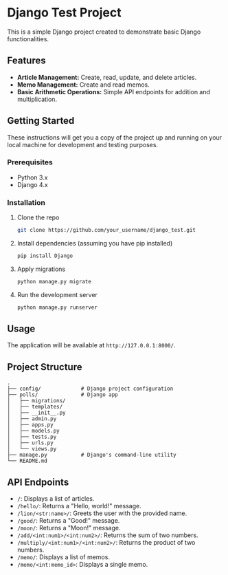 # Django Test Project

This is a simple Django project created to demonstrate basic Django functionalities.

## Features

*   **Article Management:** Create, read, update, and delete articles.
*   **Memo Management:** Create and read memos.
*   **Basic Arithmetic Operations:** Simple API endpoints for addition and multiplication.

## Getting Started

These instructions will get you a copy of the project up and running on your local machine for development and testing purposes.

### Prerequisites

*   Python 3.x
*   Django 4.x

### Installation

1.  Clone the repo
    ```sh
    git clone https://github.com/your_username/django_test.git
    ```
2.  Install dependencies (assuming you have pip installed)
    ```sh
    pip install Django
    ```
3.  Apply migrations
    ```sh
    python manage.py migrate
    ```
4.  Run the development server
    ```sh
    python manage.py runserver
    ```

## Usage

The application will be available at `http://127.0.0.1:8000/`.

## Project Structure

```
.
├── config/             # Django project configuration
├── polls/              # Django app
│   ├── migrations/
│   ├── templates/
│   ├── __init__.py
│   ├── admin.py
│   ├── apps.py
│   ├── models.py
│   ├── tests.py
│   ├── urls.py
│   └── views.py
├── manage.py           # Django's command-line utility
└── README.md
```

## API Endpoints

*   `/`: Displays a list of articles.
*   `/hello/`: Returns a "Hello, world!" message.
*   `/lion/<str:name>/`: Greets the user with the provided name.
*   `/good/`: Returns a "Good!" message.
*   `/moon/`: Returns a "Moon!" message.
*   `/add/<int:num1>/<int:num2>/`: Returns the sum of two numbers.
*   `/multiply/<int:num1>/<int:num2>/`: Returns the product of two numbers.
*   `/memo/`: Displays a list of memos.
*   `/memo/<int:memo_id>`: Displays a single memo.
